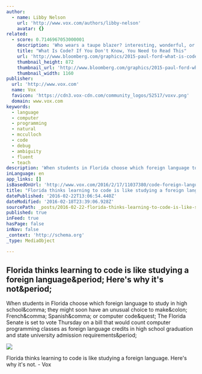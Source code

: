 ```yaml
---
author:
  - name: Libby Nelson
    url: 'http://www.vox.com/authors/libby-nelson'
    avatar: {}
related:
  - score: 0.7146967053000001
    description: 'Who wears a taupe blazer? interesting, wonderful, or disturbing way. A computer is a clock with benefits. They all work the same, doing second-grade math, one step at a time: Tick, take a number and put it in box one. Tick, take another number, put it in box two.'
    title: "What Is Code? If You Don't Know, You Need to Read This"
    url: 'http://www.bloomberg.com/graphics/2015-paul-ford-what-is-code/'
    thumbnail_height: 872
    thumbnail_url: 'http://www.bloomberg.com/graphics/2015-paul-ford-what-is-code/images/promo.jpg'
    thumbnail_width: 1160
publisher:
  url: 'http://www.vox.com'
  name: Vox
  favicon: 'https://cdn3.vox-cdn.com/community_logos/52517/voxv.png'
  domain: www.vox.com
keywords:
  - language
  - computer
  - programming
  - natural
  - mcculloch
  - code
  - debug
  - ambiguity
  - fluent
  - teach
description: 'When students in Florida choose which foreign language to study in high school, they might soon have an unusual choice to make: French, Spanish, or computer code? The Florida Senate is set to vote Thursday on a bill that would count computer programming classes as foreign language credits in high school graduation and state university admission requirements.'
inLanguage: en
app_links: []
isBasedOnUrl: 'http://www.vox.com/2016/2/17/11037380/code-foreign-language-florida'
title: "Florida thinks learning to code is like studying a foreign language. Here's why it's not."
datePublished: '2016-02-22T13:06:54.440Z'
dateModified: '2016-02-18T23:39:06.928Z'
sourcePath: _posts/2016-02-22-florida-thinks-learning-to-code-is-like-studying-a-foreign-l.md
published: true
inFeed: true
hasPage: false
inNav: false
_context: 'http://schema.org'
_type: MediaObject

---
```

<article style=""><h1>Florida thinks learning to code is like studying a foreign language&amp;period; Here's why it's not&amp;period;</h1><p>When students in Florida choose which foreign language to study in high school&amp;comma; they might soon have an unusual choice to make&amp;colon; French&amp;comma; Spanish&amp;comma; or computer code&amp;quest; The Florida Senate is set to vote Thursday on a bill that would count computer programming classes as foreign language credits in high school graduation and state university admission requirements&amp;period;</p><img src="https://cdn1.vox-cdn.com/thumbor/IOFJpmcA0OvtokpO6co0BgQs_eA=/cdn0.vox-cdn.com/uploads/chorus_asset/file/6050081/shutterstock_56198011.jpg" /></article>

Florida thinks learning to code is like studying a foreign language. Here's why it's not. - Vox